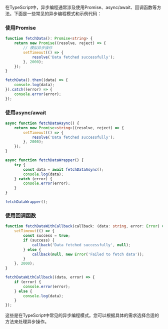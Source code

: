在TypeScript中，异步编程通常涉及使用Promise、async/await、回调函数等方法。下面是一些常见的异步编程模式和示例代码：

### 使用Promise
```typescript
function fetchData(): Promise<string> {
    return new Promise((resolve, reject) => {
        // 模拟异步操作
        setTimeout(() => {
            resolve('Data fetched successfully');
        }, 2000);
    });
}

fetchData().then((data) => {
    console.log(data);
}).catch((error) => {
    console.error(error);
});
```

### 使用async/await
```typescript
async function fetchDataAsync() {
    return new Promise<string>((resolve, reject) => {
        setTimeout(() => {
            resolve('Data fetched successfully');
        }, 2000);
    });
}

async function fetchDataWrapper() {
    try {
        const data = await fetchDataAsync();
        console.log(data);
    } catch (error) {
        console.error(error);
    }
}

fetchDataWrapper();
```

### 使用回调函数
```typescript
function fetchDataWithCallback(callback: (data: string, error: Error) => void) {
    setTimeout(() => {
        const success = true;
        if (success) {
            callback('Data fetched successfully', null);
        } else {
            callback(null, new Error('Failed to fetch data'));
        }
    }, 2000);
}

fetchDataWithCallback((data, error) => {
    if (error) {
        console.error(error);
    } else {
        console.log(data);
    }
});
```

这些是在TypeScript中常见的异步编程模式。您可以根据具体的需求选择合适的方法来处理异步操作。
